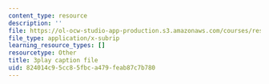 ```yaml
---
content_type: resource
description: ''
file: https://ol-ocw-studio-app-production.s3.amazonaws.com/courses/res-18-006-calculus-revisited-single-variable-calculus-fall-2010/824014c95cc85fbca479feab87c7b780_1z39nKVbh_w.vtt
file_type: application/x-subrip
learning_resource_types: []
resourcetype: Other
title: 3play caption file
uid: 824014c9-5cc8-5fbc-a479-feab87c7b780
---
```


